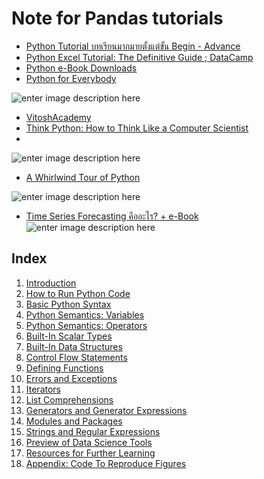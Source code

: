 Note for Pandas tutorials
===

- [Python Tutorial บทเรียนมากมายตั้งแต่ขั้น Begin - Advance](https://www.journaldev.com/python-tutorial)
- [Python Excel Tutorial: The Definitive Guide ; DataCamp](https://www.datacamp.com/community/tutorials/python-excel-tutorial)
- [Python e-Book Downloads](https://www.google.com/search?&q=index+of+python+Programming+|+development+.pdf)
- [Python for Everybody](https://books.trinket.io/pfe/index.html)

![enter image description here](https://images-na.ssl-images-amazon.com/images/I/51e7gE9IqCL._SX348_BO1,204,203,200_.jpg)

- [VitoshAcademy](https://www.vitoshacademy.com/category/python/)
- [Think Python: How to Think Like a Computer Scientist](http://greenteapress.com/thinkpython/html/index.html)
- 
![enter image description here](https://images-na.ssl-images-amazon.com/images/I/51odwG5ljvL._SX384_BO1,204,203,200_.jpg)


- [A Whirlwind Tour of Python](https://jakevdp.github.io/WhirlwindTourOfPython/)

![enter image description here](https://jakevdp.github.io/WhirlwindTourOfPython/figures/cover-large.gif)

- [Time Series Forecasting คืออะไร? + e-Book](https://blog.datath.com/time-series-forecasting/)
![enter image description here](https://blog.datath.com/wp-content/uploads/2018/06/fpp2_book_cover.jpg)

## Index[](https://jakevdp.github.io/WhirlwindTourOfPython/#Index)

1.  [Introduction](https://jakevdp.github.io/WhirlwindTourOfPython/00-introduction.html)
2.  [How to Run Python Code](https://jakevdp.github.io/WhirlwindTourOfPython/01-how-to-run-python-code.html)
3.  [Basic Python Syntax](https://jakevdp.github.io/WhirlwindTourOfPython/02-basic-python-syntax.html)
4.  [Python Semantics: Variables](https://jakevdp.github.io/WhirlwindTourOfPython/03-semantics-variables.html)
5.  [Python Semantics: Operators](https://jakevdp.github.io/WhirlwindTourOfPython/04-semantics-operators.html)
6.  [Built-In Scalar Types](https://jakevdp.github.io/WhirlwindTourOfPython/05-built-in-scalar-types.html)
7.  [Built-In Data Structures](https://jakevdp.github.io/WhirlwindTourOfPython/06-built-in-data-structures.html)
8.  [Control Flow Statements](https://jakevdp.github.io/WhirlwindTourOfPython/07-control-flow-statements.html)
9.  [Defining Functions](https://jakevdp.github.io/WhirlwindTourOfPython/08-defining-functions.html)
10.  [Errors and Exceptions](https://jakevdp.github.io/WhirlwindTourOfPython/09-errors-and-exceptions.html)
11.  [Iterators](https://jakevdp.github.io/WhirlwindTourOfPython/10-iterators.html)
12.  [List Comprehensions](https://jakevdp.github.io/WhirlwindTourOfPython/11-list-comprehensions.html)
13.  [Generators and Generator Expressions](https://jakevdp.github.io/WhirlwindTourOfPython/12-generators.html)
14.  [Modules and Packages](https://jakevdp.github.io/WhirlwindTourOfPython/13-modules-and-packages.html)
15.  [Strings and Regular Expressions](https://jakevdp.github.io/WhirlwindTourOfPython/14-strings-and-regular-expressions.html)
16.  [Preview of Data Science Tools](https://jakevdp.github.io/WhirlwindTourOfPython/15-preview-of-data-science-tools.html)
17.  [Resources for Further Learning](https://jakevdp.github.io/WhirlwindTourOfPython/16-further-resources.html)
18.  [Appendix: Code To Reproduce Figures](https://jakevdp.github.io/WhirlwindTourOfPython/17-figures.html)
<!--stackedit_data:
eyJoaXN0b3J5IjpbMjUzMTU3MTMzXX0=
-->